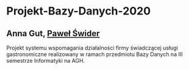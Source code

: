 # Projekt-Bazy-Danych-2020
## Anna Gut, [Paweł Świder](https://github.com/pawlo555)
Projekt systemu wspomagania działalności firmy świadczącej usługi gastronomiczne realizowany w ramach przedmiotu Bazy Danych na III semestrze Informatyki na AGH.

